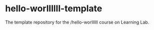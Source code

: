 # hello-worllllll-template
The template repository for the /hello-worllllll course on Learning Lab.
